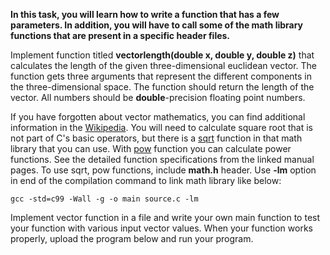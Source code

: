 **In this task, you will learn how to write a function that has a few parameters.
In addition, you will have to call some of the math library functions that are
present in a specific header files.**

Implement function titled **vectorlength(double x, double y, double z)** that calculates the length of the given 
three-dimensional euclidean vector. The function gets three arguments that represent 
the different components in the three-dimensional space. The function should return
the length of the vector. All numbers should be **double**-precision floating point 
numbers.

If you have forgotten about vector mathematics, you can find additional information
in the [Wikipedia]. You will need to calculate square root that is not part of C's 
basic operators, but there is a [sqrt] function in that math library that you can use. 
With [pow] function you can calculate power functions. See the detailed function 
specifications from the linked manual pages. To use sqrt, pow functions, include 
**math.h** header. Use **-lm** option in end of the compilation command to link 
math library like below:

    gcc -std=c99 -Wall -g -o main source.c -lm

Implement vector function in a file and write your own main function to 
test your function with various input vector values. When your function works properly, 
upload the program below and run your program.

[Wikipedia]: https://en.wikipedia.org/wiki/Vector_space
[sqrt]: http://linux.die.net/man/3/sqrt
[pow]: http://linux.die.net/man/3/pow
